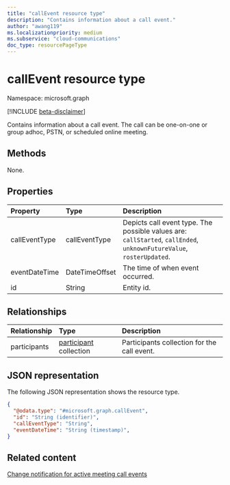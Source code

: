 ```yaml
---
title: "callEvent resource type"
description: "Contains information about a call event."
author: "awang119"
ms.localizationpriority: medium
ms.subservice: "cloud-communications"
doc_type: resourcePageType
---
```


# callEvent resource type

Namespace: microsoft.graph

[!INCLUDE [beta-disclaimer](../../includes/beta-disclaimer.md)]

Contains information about a call event. The call can be one-on-one or group adhoc, PSTN, or scheduled online meeting. 

## Methods

None.

## Properties
|Property|Type|Description|
|:---|:---|:---|
| callEventType | callEventType| Depicts call event type. The possible values are: `callStarted`, `callEnded`, `unknownFutureValue`, `rosterUpdated`.|
| eventDateTime | DateTimeOffset | The time of when event occurred. |
| id | String | Entity id. |

## Relationships
|Relationship|Type|Description|
|:---|:---|:---|
| participants | [participant](../resources/participant.md) collection| Participants collection for the call event. |

## JSON representation
The following JSON representation shows the resource type.
<!-- {
  "blockType": "resource",
  "keyProperty": "id",
  "@odata.type": "microsoft.graph.callEvent",
  "openType": false
}
-->
``` json
{
  "@odata.type": "#microsoft.graph.callEvent",
  "id": "String (identifier)",
  "callEventType": "String",
  "eventDateTime": "String (timestamp)",
}
```

## Related content

[Change notification for active meeting call events](/graph/changenotifications-for-onlinemeeting)
